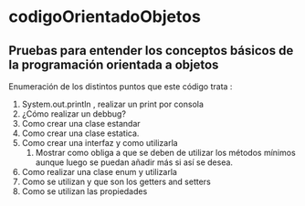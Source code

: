 # codigoOrientadoObjetos
## Pruebas para entender los conceptos básicos de la programación orientada a objetos

Enumeración de los distintos puntos que este código trata : 
1. System.out.println , realizar un print por consola
2. ¿Cómo realizar un debbug?
3. Como crear una clase estandar
4. Como crear una clase estatica.
5. Como crear una interfaz y como utilizarla
   1. Mostrar como obliga a que se deben de utilizar los métodos mínimos aunque luego se puedan añadir más si así se desea.
6. Como realizar una clase enum y utilizarla
7. Como se utilizan y que son los getters and setters
8. Como se utilizan las propiedades